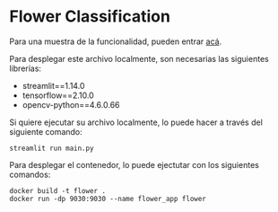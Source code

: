 # Flower Classification

Para una muestra de la funcionalidad, pueden entrar [acá](http://35.197.32.35:9030).

Para desplegar este archivo localmente, son necesarias las siguientes librerías:
* streamlit==1.14.0
* tensorflow==2.10.0
* opencv-python==4.6.0.66

Si quiere ejecutar su archivo localmente, lo puede hacer a través del siguiente comando:

```
streamlit run main.py
```

Para desplegar el contenedor, lo puede ejectutar con los siguientes comandos:

```
docker build -t flower .
docker run -dp 9030:9030 --name flower_app flower
```
